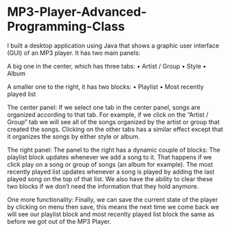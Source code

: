 # MP3-Player-Advanced-Programming-Class

I built a desktop application using Java that shows a graphic user interface (GUI) of an MP3 player. It has two main panels:

A big one in the center, which has three tabs:
• Artist / Group
• Style
• Album

A smaller one to the right, it has two blocks:
• Playlist
• Most recently played list

The center panel:
If we select one tab in the center panel, songs are organized according to that tab. For example, if we click on the “Artist / Group” tab we will see all of the songs organized by the artist or group that created the songs. Clicking on the other tabs has a similar effect except that it organizes the songs by either style or album.

The right panel:
The panel to the right has a dynamic couple of blocks:
The playlist block updates whenever we add a song to it. That happens if we click play on a song or group of songs (an album for example).
The most recently played list updates whenever a song is played by adding the last played song on the top of that list. We also have the ability to clear these two blocks if we don’t need the information that they hold anymore.

One more functionality:
Finally, we can save the current state of the player by clicking on menu then save, this means the next time we come back we will see our playlist block and most recently played list block the same as before we got out of the MP3 Player.
